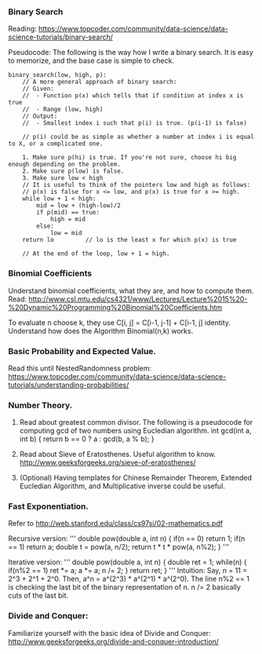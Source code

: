 ### Binary Search

Reading: https://www.topcoder.com/community/data-science/data-science-tutorials/binary-search/

Pseudocode:
The following is the way how I write a binary search. It is easy to memorize, and the base case is simple to check.

```
binary_search(low, high, p):
    // A more general approach of binary search:
    // Given: 
    //  - Function p(x) which tells that if condition at index x is true
    //  - Range (low, high)
    // Output:
    //  - Smallest index i such that p(i) is true. (p(i-1) is false)

    // p(i) could be as simple as whether a number at index i is equal to X, or a complicated one.

    1. Make sure p(hi) is true. If you're not sure, choose hi big enough depending on the problem.
    2. Make sure p(low) is false.
    3. Make sure low < high
    // It is useful to think of the pointers low and high as follows:
    // p(x) is false for x <= low, and p(x) is true for x >= high.
    while low + 1 < high:
        mid = low + (high-low)/2
        if p(mid) == true:
            high = mid
        else:
            low = mid
    return lo         // lo is the least x for which p(x) is true

    // At the end of the loop, low + 1 = high. 
```

### Binomial Coefficients
Understand binomial coefficients, what they are, and how to compute them. 
Read: http://www.csl.mtu.edu/cs4321/www/Lectures/Lecture%2015%20-%20Dynamic%20Programming%20Binomial%20Coefficients.htm

To evaluate n choose k, they use C[i, j] = C[i-1, j-1] + C[i-1, j] identity.
Understand how does the Algorithm Binomial(n,k) works.

### Basic Probability and Expected Value.

Read this until NestedRandomness problem:
https://www.topcoder.com/community/data-science/data-science-tutorials/understanding-probabilities/

### Number Theory.

1. Read about greatest common divisor. The following is a pseudocode for computing gcd of two numbers using Eucledian algorithm.
int gcd(int a, int b) {
        return b == 0 ? a : gcd(b, a % b);
}

2. Read about Sieve of Eratosthenes. Useful algorithm to know.
http://www.geeksforgeeks.org/sieve-of-eratosthenes/

3. (Optional) Having templates for Chinese Remainder Theorem, Extended Eucledian Algorithm, and Multiplicative inverse could be useful.

### Fast Exponentiation.

Refer to http://web.stanford.edu/class/cs97si/02-mathematics.pdf

Recursive version:
'''
double pow(double a, int n) {
    if(n == 0) return 1;
    if(n == 1) return a;
    double t = pow(a, n/2);
    return t * t * pow(a, n%2);
}
'''

Iterative version:
'''
double pow(double a, int n) {
    double ret = 1;
    while(n) {
        if(n%2 == 1) ret *= a;
        a *= a; n /= 2;
    }
    return ret;
}
'''
Intuition: Say, n = 11 = 2^3 + 2^1 + 2^0. Then, a^n = a^(2^3) * a^(2^1) * a^(2^0).
The line n%2 == 1 is checking the last bit of the binary representation of n. n /= 2 basically cuts of the last bit.

### Divide and Conquer:
Familiarize yourself with the basic idea of Divide and Conquer:
http://www.geeksforgeeks.org/divide-and-conquer-introduction/
